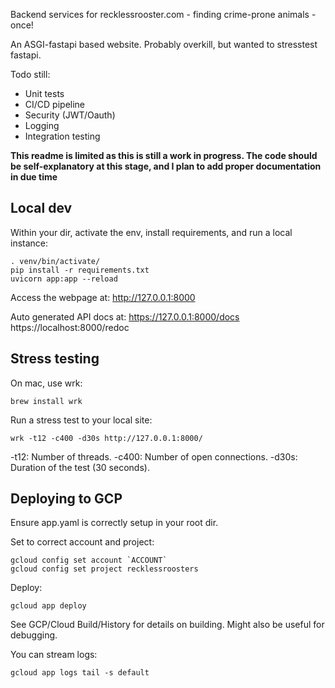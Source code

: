 Backend services for recklessrooster.com - finding crime-prone animals - once!

An ASGI-fastapi based website. Probably overkill, but wanted to stresstest fastapi.

Todo still:

- Unit tests
- CI/CD pipeline
- Security (JWT/Oauth)
- Logging
- Integration testing

**This readme is limited as this is still a work in progress. The code should be self-explanatory at this stage, and I plan to add proper documentation in due time**

## Local dev

Within your dir, activate the env, install requirements, and run a local instance:

```
. venv/bin/activate/
pip install -r requirements.txt
uvicorn app:app --reload
```

Access the webpage at: 
http://127.0.0.1:8000

Auto generated API docs at: 
https://127.0.0.1:8000/docs
https://localhost:8000/redoc


## Stress testing

On mac, use wrk:

```
brew install wrk
```

Run a stress test to your local site:

```
wrk -t12 -c400 -d30s http://127.0.0.1:8000/
```

-t12: Number of threads.
-c400: Number of open connections.
-d30s: Duration of the test (30 seconds).


## Deploying to GCP

Ensure app.yaml is correctly setup in your root dir.

Set to correct account and project:
```
gcloud config set account `ACCOUNT`
gcloud config set project recklessroosters
```

Deploy:
```
gcloud app deploy
```

See GCP/Cloud Build/History for details on building. Might also be useful for debugging.

You can stream logs:
```
gcloud app logs tail -s default
```